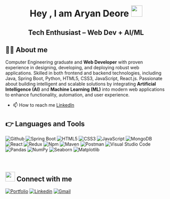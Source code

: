 <h1 align="center">Hey , I am Aryan Deore <img src="https://media.giphy.com/media/hvRJCLFzcasrR4ia7z/giphy.gif" width="35"></h1>
<h2 align="center">Tech Enthusiast – Web Dev + AI/ML</h2>


## :sassy_man: About me
Computer Engineering graduate and **Web Developer** with proven experience in designing, developing, and deploying robust web applications. Skilled in both frontend and backend technologies, including  Java, Spring Boot, Python, HTML5, CSS3, JavaScript, React.js. Passionate about building intelligent and scalable solutions by integrating **Artificial Intelligence (AI)** and **Machine Learning (ML)** into modern web applications to enhance functionality, automation, and user experience.

- 📫 How to reach me [LinkedIn](https://www.linkedin.com/in/aryan-deore-9a92b2250/)




## 👉 Languages and Tools
![Github](https://img.shields.io/badge/-Github-000000?style=flat&logo=github)
![Spring Boot](https://img.shields.io/badge/-SpringBoot-000000?style=flat&logo=springboot)
![HTML5](https://img.shields.io/badge/-HTML5-000000?style=flat&logo=html5)
![CSS3](https://img.shields.io/badge/-CSS-000000?style=flat&logo=css3)
![JavaScript](https://img.shields.io/badge/-JavaScript-000000?style=flat&logo=javascript)
![MongoDB](https://img.shields.io/badge/-MongoDB-000000?style=flat&logo=mongodb)
![React](https://img.shields.io/badge/-React-000000?style=flat&logo=react)
![Redux](https://img.shields.io/badge/-Redux-000000?style=flat&logo=redux)
![Npm](https://img.shields.io/badge/-npm-000000?style=flat&logo=npm)
![Maven](https://img.shields.io/badge/-Maven-000000?style=flat&logo=apachemaven)
![Postman](https://img.shields.io/badge/-Postman-000000?style=flat&logo=postman)
![Visual Studio Code](https://img.shields.io/badge/-VSCode-000000?style=flat&logo=visualstudiocode)
![Pandas](https://img.shields.io/badge/-Pandas-000000?style=flat&logo=pandas)
![NumPy](https://img.shields.io/badge/-NumPy-000000?style=flat&logo=numpy)
![Seaborn](https://img.shields.io/badge/-Seaborn-000000?style=flat&logo=seaborn)
![Matplotlib](https://img.shields.io/badge/-Matplotlib-000000?style=flat&logo=plotly)


<br />

## <img src="https://media.giphy.com/media/iY8CRBdQXODJSCERIr/giphy.gif" width="30px"> Connect with me
[![Portfolio](https://img.shields.io/badge/-Porfolio-000?style=flat&logo=🔭&logoColor=white)]()
[![Linkedin](https://img.shields.io/badge/-LinkedIn-blue?style=flat&logo=Linkedin&logoColor=white)](https://www.linkedin.com/in/aryan-deore-9a92b2250/)
[![Gmail](https://img.shields.io/badge/-Gmail-c14438?style=flat&logo=Gmail&logoColor=white)](mailto:aryandeore2004@gmail.com)




